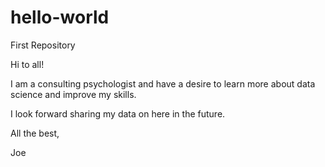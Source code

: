 # hello-world
First Repository

Hi to all!

I am a consulting psychologist and have a desire to learn more about data science and improve my skills.

I look forward sharing my data on here in the future.

All the best,

Joe
